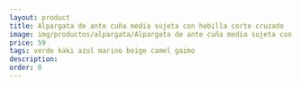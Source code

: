 ```yaml
---
layout: product
title: Alpargata de ante cuña media sujeta con hebilla corte cruzado 
image: img/productos/alpargata/Alpargata de ante cuña media sujeta con hebilla corte cruzado =59 =verde kaki azul marino beige camel gaimo.webp
price: 59 
tags: verde kaki azul marino beige camel gaimo
description: 
order: 0
---
```

